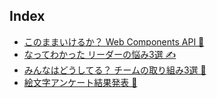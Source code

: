 ## Index

* [このままいけるか？ Web Components API 🚀](web-components-api)
* [なってわかった リーダーの悩み3選 ✍️](team-building/worry_top_three.html)
* [みんなはどうしてる？ チームの取り組み3選 🦾](team-building/team_initiative.html)
* [絵文字アンケート結果発表 📣](emoji-impression/basic-emoji-impression.html)

